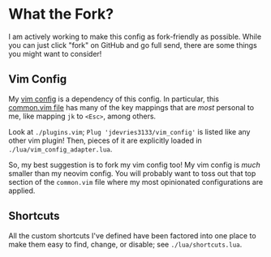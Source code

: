 # What the Fork?

I am actively working to make this config as fork-friendly as possible. While
you can just click "fork" on GitHub and go full send, there are some things you
might want to consider!

## Vim Config

My [vim config](https://github.com/jdevries3133/vim_config) is a dependency of
this config. In particular, this [common.vim
file](https://github.com/jdevries3133/vim_config/blob/main/common.vim) has many
of the key mappings that are _most_ personal to me, like mapping `jk` to
`<Esc>`, among others.

Look at `./plugins.vim`; `Plug 'jdevries3133/vim_config'` is listed like any
other vim plugin! Then, pieces of it are explicitly loaded in
`./lua/vim_config_adapter.lua`.

So, my best suggestion is to fork my vim config too! My vim config is _much_
smaller than my neovim config. You will probably want to toss out that top
section of the `common.vim` file where my most opinionated configurations are
applied.

## Shortcuts

All the custom shortcuts I've defined have been factored into one place to make
them easy to find, change, or disable; see `./lua/shortcuts.lua`.

